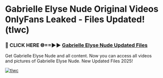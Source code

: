 # Gabrielle Elyse Nude Original Videos 0nlyFans Leaked - Files Updated! (tlwc)

<h3>🔴 CLICK HERE 🌐==►► <a href="https://tinyurl.com/y5r63du9" rel="nofollow">Gabrielle Elyse Nude Updated Files</a></h3>

Get Gabrielle Elyse Nude and all content. Now you can access all videos and pictures of Gabrielle Elyse Nude. New Updated Files 2025!

[![tlwc](https://i.imgur.com/UVo9nyh.gif)](https://tinyurl.com/y5r63du9)